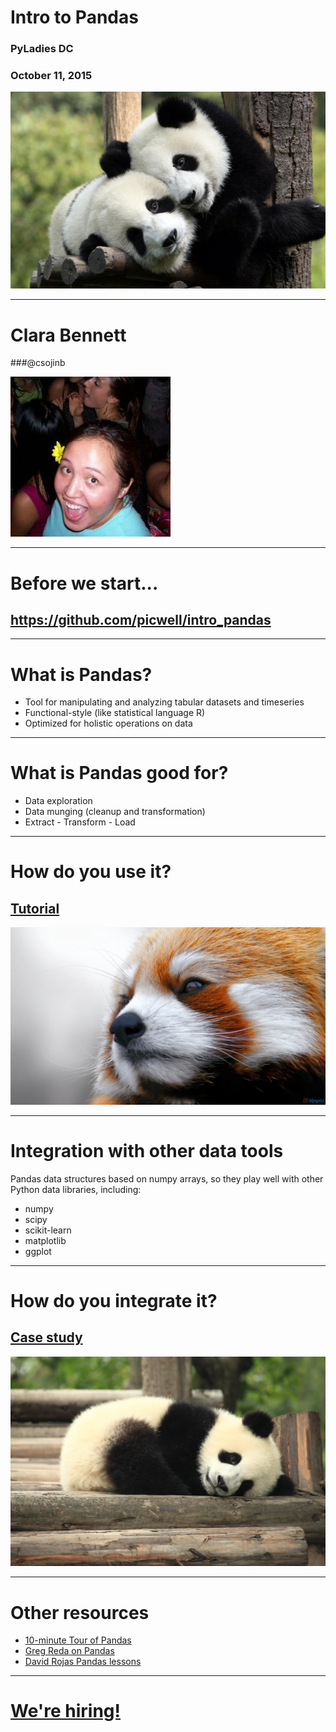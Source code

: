 # Intro to Pandas
### PyLadies DC
### October 11, 2015

![](images/panda1.jpg)

---
# Clara Bennett

###@csojinb

![right](images/clara.jpg)

---
# Before we start...

## https://github.com/picwell/intro_pandas

---
# What is Pandas?

- Tool for manipulating and analyzing tabular datasets and timeseries
- Functional-style (like statistical language R)
- Optimized for holistic operations on data

---
# What is Pandas good for?

- Data exploration
- Data munging (cleanup and transformation)
- Extract - Transform - Load

---
# How do you use it?

## [Tutorial](http://www.github.com/picwell/intro_pandas/blob/master/pandas_tutorial.ipynb)

![](images/redpanda.jpg)

---
# Integration with other data tools

Pandas data structures based on numpy arrays, so they play well with other Python data libraries, including:

- numpy
- scipy
- scikit-learn
- matplotlib
- ggplot

---
# How do you integrate it?

## [Case study](http://www.github.com/picwell/intro_pandas/blob/master/pandas_case_study.ipynb)

![](images/panda2.jpg)

---
# Other resources

- [10-minute Tour of Pandas](https://vimeo.com/59324550)
- [Greg Reda on Pandas](http://www.gregreda.com/2013/10/26/intro-to-pandas-data-structures/)
- [David Rojas Pandas lessons](https://bitbucket.org/hrojas/learn-pandas)

---
# [We're hiring!](http://nerds.picwell.com/)

